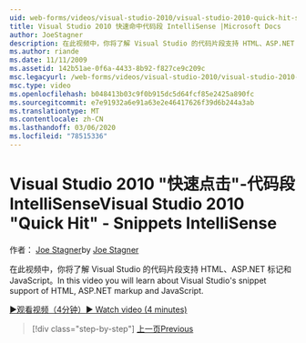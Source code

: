 ```yaml
---
uid: web-forms/videos/visual-studio-2010/visual-studio-2010-quick-hit-snippets-intellisense
title: Visual Studio 2010 快速命中代码段 IntelliSense |Microsoft Docs
author: JoeStagner
description: 在此视频中，你将了解 Visual Studio 的代码片段支持 HTML、ASP.NET 标记和 JavaScript。
ms.author: riande
ms.date: 11/11/2009
ms.assetid: 142b51ae-0f6a-4433-8b92-f827ce9c209c
msc.legacyurl: /web-forms/videos/visual-studio-2010/visual-studio-2010-quick-hit-snippets-intellisense
msc.type: video
ms.openlocfilehash: b048413b03c9f0b915dc5d64fcf85e2425a890fc
ms.sourcegitcommit: e7e91932a6e91a63e2e46417626f39d6b244a3ab
ms.translationtype: MT
ms.contentlocale: zh-CN
ms.lasthandoff: 03/06/2020
ms.locfileid: "78515336"
---
```

# <a name="visual-studio-2010-quick-hit---snippets-intellisense"></a><span data-ttu-id="aca99-103">Visual Studio 2010 "快速点击"-代码段 IntelliSense</span><span class="sxs-lookup"><span data-stu-id="aca99-103">Visual Studio 2010 "Quick Hit" - Snippets IntelliSense</span></span>

<span data-ttu-id="aca99-104">作者： [Joe Stagner](https://github.com/JoeStagner)</span><span class="sxs-lookup"><span data-stu-id="aca99-104">by [Joe Stagner](https://github.com/JoeStagner)</span></span>

<span data-ttu-id="aca99-105">在此视频中，你将了解 Visual Studio 的代码片段支持 HTML、ASP.NET 标记和 JavaScript。</span><span class="sxs-lookup"><span data-stu-id="aca99-105">In this video you will learn about Visual Studio's snippet support of HTML, ASP.NET markup and JavaScript.</span></span>

[<span data-ttu-id="aca99-106">&#9654;观看视频（4分钟）</span><span class="sxs-lookup"><span data-stu-id="aca99-106">&#9654; Watch video (4 minutes)</span></span>](https://channel9.msdn.com/Blogs/ASP-NET-Site-Videos/visual-studio-2010-quick-hit-snippets-intellisense)

> [!div class="step-by-step"]
> [<span data-ttu-id="aca99-107">上一页</span><span class="sxs-lookup"><span data-stu-id="aca99-107">Previous</span></span>](visual-studio-2010-quick-hit-websites-instead-of-web-projects.md)
